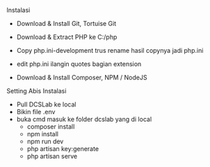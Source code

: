Instalasi
+ Download & Install Git, Tortuise Git

+ Download & Extract PHP ke C:/php
+ Copy php.ini-development trus rename hasil copynya jadi php.ini
+ edit php.ini ilangin quotes bagian extension

+ Download & Install Composer, NPM / NodeJS

Setting Abis Instalasi

+ Pull DCSLab ke local
+ Bikin file .env
+ buka cmd masuk ke folder dcslab yang di local 
  - composer install
  - npm install
  - npm run dev
  - php artisan key:generate
  - php artisan serve